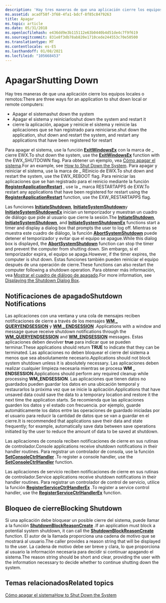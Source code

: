 ```yaml
---
description: 'Hay tres maneras de que una aplicación cierre los equipos locales o remotos: Apague el sistema y reinicie itshut la aplicación, apague y reinicie el sistema y reinicie las aplicaciones que se han registrado para reiniciarse.'
ms.assetid: acadf58f-3f68-4fa1-bdcf-8f85c8479263
title: Apagar
ms.topic: article
ms.date: 05/31/2018
ms.openlocfilehash: e436dd9e3b115112e63b0440b4d51de4c7f9f619
ms.sourcegitcommit: 831e8f3db78ab820e1710cede244553c70e50500
ms.translationtype: MT
ms.contentlocale: es-ES
ms.lasthandoff: 01/08/2021
ms.locfileid: "105668453"
---
```

# <a name="shutting-down"></a><span data-ttu-id="13490-103">Apagar</span><span class="sxs-lookup"><span data-stu-id="13490-103">Shutting Down</span></span>

<span data-ttu-id="13490-104">Hay tres maneras de que una aplicación cierre los equipos locales o remotos:</span><span class="sxs-lookup"><span data-stu-id="13490-104">There are three ways for an application to shut down local or remote computers:</span></span>

-   <span data-ttu-id="13490-105">Apagar el sistema</span><span class="sxs-lookup"><span data-stu-id="13490-105">shut down the system</span></span>
-   <span data-ttu-id="13490-106">Apagar el sistema y reiniciarlo</span><span class="sxs-lookup"><span data-stu-id="13490-106">shut down the system and restart it</span></span>
-   <span data-ttu-id="13490-107">cierre la aplicación, apague y reinicie el sistema y reinicie las aplicaciones que se han registrado para reiniciarse.</span><span class="sxs-lookup"><span data-stu-id="13490-107">shut down the application, shut down and restart the system, and restart any applications that have been registered for restart</span></span>

<span data-ttu-id="13490-108">Para apagar el sistema, use la función [**ExitWindowsEx**](/windows/desktop/api/Winuser/nf-winuser-exitwindowsex) con la marca de \_ cierre EWX.</span><span class="sxs-lookup"><span data-stu-id="13490-108">To shut down the system, use the [**ExitWindowsEx**](/windows/desktop/api/Winuser/nf-winuser-exitwindowsex) function with the EWX\_SHUTDOWN flag.</span></span> <span data-ttu-id="13490-109">Para obtener un ejemplo, vea [Cómo apagar el sistema](how-to-shut-down-the-system.md).</span><span class="sxs-lookup"><span data-stu-id="13490-109">For an example, see [How to Shut Down the System](how-to-shut-down-the-system.md).</span></span> <span data-ttu-id="13490-110">Para apagar y reiniciar el sistema, use la marca de \_ REinicio de EWX.</span><span class="sxs-lookup"><span data-stu-id="13490-110">To shut down and restart the system, use the EWX\_REBOOT flag.</span></span> <span data-ttu-id="13490-111">Para reiniciar las aplicaciones que se han registrado para el reinicio mediante la función [**RegisterApplicationRestart**](/windows/win32/api/winbase/nf-winbase-registerapplicationrestart) , use la \_ marca RESTARTAPPS de EXW.</span><span class="sxs-lookup"><span data-stu-id="13490-111">To restart any applications that have been registered for restart using the [**RegisterApplicationRestart**](/windows/win32/api/winbase/nf-winbase-registerapplicationrestart) function, use the EXW\_RESTARTAPPS flag.</span></span>

<span data-ttu-id="13490-112">Las funciones [**InitiateShutdown**](/windows/desktop/api/Winreg/nf-winreg-initiateshutdowna), [**InitiateSystemShutdown**](/windows/desktop/api/Winreg/nf-winreg-initiatesystemshutdowna)y [**InitiateSystemShutdownEx**](/windows/desktop/api/Winreg/nf-winreg-initiatesystemshutdownexa) inician un temporizador y muestran un cuadro de diálogo que pide al usuario que cierre la sesión.</span><span class="sxs-lookup"><span data-stu-id="13490-112">The [**InitiateShutdown**](/windows/desktop/api/Winreg/nf-winreg-initiateshutdowna), [**InitiateSystemShutdown**](/windows/desktop/api/Winreg/nf-winreg-initiatesystemshutdowna), and [**InitiateSystemShutdownEx**](/windows/desktop/api/Winreg/nf-winreg-initiatesystemshutdownexa) functions start a timer and display a dialog box that prompts the user to log off.</span></span> <span data-ttu-id="13490-113">Mientras se muestra este cuadro de diálogo, la función [**AbortSystemShutdown**](/windows/desktop/api/Winreg/nf-winreg-abortsystemshutdowna) puede detener el temporizador y evitar que el equipo se apague.</span><span class="sxs-lookup"><span data-stu-id="13490-113">While this dialog box is displayed, the [**AbortSystemShutdown**](/windows/desktop/api/Winreg/nf-winreg-abortsystemshutdowna) function can stop the timer and prevent the computer from shutting down.</span></span> <span data-ttu-id="13490-114">Sin embargo, si el temporizador expira, el equipo se apaga.</span><span class="sxs-lookup"><span data-stu-id="13490-114">However, if the timer expires, the computer is shut down.</span></span> <span data-ttu-id="13490-115">Estas funciones también pueden reiniciar el equipo después de una operación de cierre.</span><span class="sxs-lookup"><span data-stu-id="13490-115">These functions can also restart the computer following a shutdown operation.</span></span> <span data-ttu-id="13490-116">Para obtener más información, vea [Mostrar el cuadro de diálogo de apagado](displaying-the-shutdown-dialog-box.md).</span><span class="sxs-lookup"><span data-stu-id="13490-116">For more information, see [Displaying the Shutdown Dialog Box](displaying-the-shutdown-dialog-box.md).</span></span>

## <a name="shutdown-notifications"></a><span data-ttu-id="13490-117">Notificaciones de apagado</span><span class="sxs-lookup"><span data-stu-id="13490-117">Shutdown Notifications</span></span>

<span data-ttu-id="13490-118">Las aplicaciones con una ventana y una cola de mensajes reciben notificaciones de cierre a través de los mensajes [**WM \_ QUERYENDSESSION**](wm-queryendsession.md) y [**WM \_ ENDSESSION**](wm-endsession.md) .</span><span class="sxs-lookup"><span data-stu-id="13490-118">Applications with a window and message queue receive shutdown notifications through the [**WM\_QUERYENDSESSION**](wm-queryendsession.md) and [**WM\_ENDSESSION**](wm-endsession.md) messages.</span></span> <span data-ttu-id="13490-119">Estas aplicaciones deben devolver **true** para indicar que se pueden terminar.</span><span class="sxs-lookup"><span data-stu-id="13490-119">These applications should return **TRUE** to indicate that they can be terminated.</span></span> <span data-ttu-id="13490-120">Las aplicaciones no deben bloquear el cierre del sistema a menos que sea absolutamente necesario.</span><span class="sxs-lookup"><span data-stu-id="13490-120">Applications should not block system shutdown unless it is absolutely necessary.</span></span> <span data-ttu-id="13490-121">Las aplicaciones deben realizar cualquier limpieza necesaria mientras se procesa **WM \_ ENDSESSION**.</span><span class="sxs-lookup"><span data-stu-id="13490-121">Applications should perform any required cleanup while processing **WM\_ENDSESSION**.</span></span> <span data-ttu-id="13490-122">Las aplicaciones que tienen datos no guardados pueden guardar los datos en una ubicación temporal y restaurarlos la próxima vez que se inicie la aplicación.</span><span class="sxs-lookup"><span data-stu-id="13490-122">Applications that have unsaved data could save the data to a temporary location and restore it the next time the application starts.</span></span> <span data-ttu-id="13490-123">Se recomienda que las aplicaciones guarden los datos y el estado con frecuencia. por ejemplo, guarde automáticamente los datos entre las operaciones de guardado iniciadas por el usuario para reducir la cantidad de datos que se van a guardar en el cierre.</span><span class="sxs-lookup"><span data-stu-id="13490-123">It is recommended that applications save their data and state frequently; for example, automatically save data between save operations initiated by the user to reduce the amount of data to be saved at shutdown.</span></span>

<span data-ttu-id="13490-124">Las aplicaciones de consola reciben notificaciones de cierre en sus rutinas de controlador.</span><span class="sxs-lookup"><span data-stu-id="13490-124">Console applications receive shutdown notifications in their handler routines.</span></span> <span data-ttu-id="13490-125">Para registrar un controlador de consola, use la función [**SetConsoleCtrlHandler**](/windows/console/setconsolectrlhandler) .</span><span class="sxs-lookup"><span data-stu-id="13490-125">To register a console handler, use the [**SetConsoleCtrlHandler**](/windows/console/setconsolectrlhandler) function.</span></span>

<span data-ttu-id="13490-126">Las aplicaciones de servicio reciben notificaciones de cierre en sus rutinas de controlador.</span><span class="sxs-lookup"><span data-stu-id="13490-126">Service applications receive shutdown notifications in their handler routines.</span></span> <span data-ttu-id="13490-127">Para registrar un controlador de control de servicio, utilice la función [**RegisterServiceCtrlHandlerEx**](/windows/win32/api/winsvc/nf-winsvc-registerservicectrlhandlerexa) .</span><span class="sxs-lookup"><span data-stu-id="13490-127">To register a service control handler, use the [**RegisterServiceCtrlHandlerEx**](/windows/win32/api/winsvc/nf-winsvc-registerservicectrlhandlerexa) function.</span></span>

## <a name="blocking-shutdown"></a><span data-ttu-id="13490-128">Bloqueo de cierre</span><span class="sxs-lookup"><span data-stu-id="13490-128">Blocking Shutdown</span></span>

<span data-ttu-id="13490-129">Si una aplicación debe bloquear un posible cierre del sistema, puede llamar a la función [**ShutdownBlockReasonCreate**](/windows/desktop/api/Winuser/nf-winuser-shutdownblockreasoncreate) .</span><span class="sxs-lookup"><span data-stu-id="13490-129">If an application must block a potential system shutdown, it can call the [**ShutdownBlockReasonCreate**](/windows/desktop/api/Winuser/nf-winuser-shutdownblockreasoncreate) function.</span></span> <span data-ttu-id="13490-130">El autor de la llamada proporciona una cadena de motivo que se mostrará al usuario.</span><span class="sxs-lookup"><span data-stu-id="13490-130">The caller provides a reason string that will be displayed to the user.</span></span> <span data-ttu-id="13490-131">La cadena de motivo debe ser breve y clara, lo que proporciona al usuario la información necesaria para decidir si continuar apagando el sistema.</span><span class="sxs-lookup"><span data-stu-id="13490-131">The reason string should be short and clear, providing the user with the information necessary to decide whether to continue shutting down the system.</span></span>

## <a name="related-topics"></a><span data-ttu-id="13490-132">Temas relacionados</span><span class="sxs-lookup"><span data-stu-id="13490-132">Related topics</span></span>

<dl> <dt>

[<span data-ttu-id="13490-133">Cómo apagar el sistema</span><span class="sxs-lookup"><span data-stu-id="13490-133">How to Shut Down the System</span></span>](how-to-shut-down-the-system.md)
</dt> </dl>

 

 
